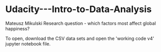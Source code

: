 # Udacity---Intro-to-Data-Analysis
Mateusz Mikulski
Research question - which factors most affect global happiness?

To open, download the CSV data sets and open the 'working code v4' jupyter notebook file.
